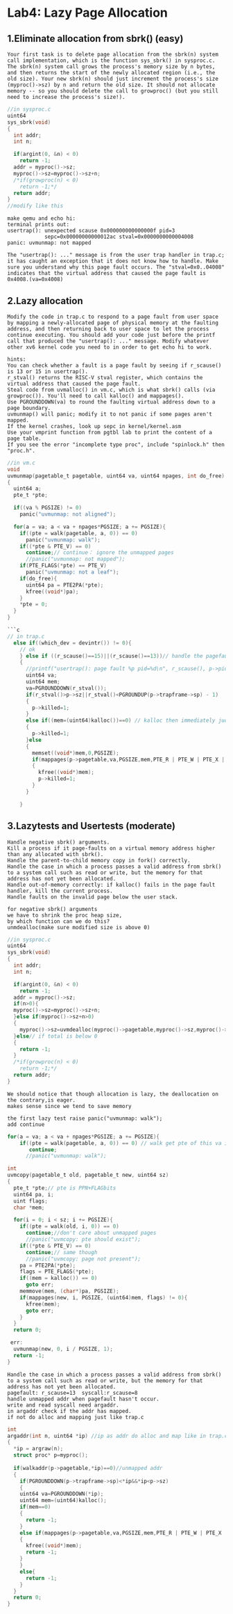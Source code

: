# Lab4: Lazy Page Allocation
## 1.Eliminate allocation from sbrk() (easy)
```
Your first task is to delete page allocation from the sbrk(n) system call implementation, which is the function sys_sbrk() in sysproc.c. The sbrk(n) system call grows the process's memory size by n bytes, and then returns the start of the newly allocated region (i.e., the old size). Your new sbrk(n) should just increment the process's size (myproc()->sz) by n and return the old size. It should not allocate memory -- so you should delete the call to growproc() (but you still need to increase the process's size!).
```
```c
//in sysproc.c
uint64
sys_sbrk(void)
{
  int addr;
  int n;

  if(argint(0, &n) < 0)
    return -1;
  addr = myproc()->sz;
  myproc()->sz=myproc()->sz+n;
  /*if(growproc(n) < 0)
    return -1;*/
  return addr;
}
//modify like this
```
```
make qemu and echo hi:
terminal prints out:
usertrap(): unexpected scause 0x000000000000000f pid=3
            sepc=0x00000000000012ac stval=0x0000000000004008
panic: uvmunmap: not mapped
```
```
The "usertrap(): ..." message is from the user trap handler in trap.c; it has caught an exception that it does not know how to handle. Make sure you understand why this page fault occurs. The "stval=0x0..04008" indicates that the virtual address that caused the page fault is 0x4008.(va=0x4008)
```
## 2.Lazy allocation
```
Modify the code in trap.c to respond to a page fault from user space by mapping a newly-allocated page of physical memory at the faulting address, and then returning back to user space to let the process continue executing. You should add your code just before the printf call that produced the "usertrap(): ..." message. Modify whatever other xv6 kernel code you need to in order to get echo hi to work.
```
```
hints:
You can check whether a fault is a page fault by seeing if r_scause() is 13 or 15 in usertrap().
r_stval() returns the RISC-V stval register, which contains the virtual address that caused the page fault.
Steal code from uvmalloc() in vm.c, which is what sbrk() calls (via growproc()). You'll need to call kalloc() and mappages().
Use PGROUNDDOWN(va) to round the faulting virtual address down to a page boundary.
uvmunmap() will panic; modify it to not panic if some pages aren't mapped.
If the kernel crashes, look up sepc in kernel/kernel.asm
Use your vmprint function from pgtbl lab to print the content of a page table.
If you see the error "incomplete type proc", include "spinlock.h" then "proc.h".
```
```c
//in vm.c
void
uvmunmap(pagetable_t pagetable, uint64 va, uint64 npages, int do_free)
{
  uint64 a;
  pte_t *pte;

  if((va % PGSIZE) != 0)
    panic("uvmunmap: not aligned");

  for(a = va; a < va + npages*PGSIZE; a += PGSIZE){
    if((pte = walk(pagetable, a, 0)) == 0)
      panic("uvmunmap: walk");
    if((*pte & PTE_V) == 0)
      continue;// continue： ignore the unmapped pages
      //panic("uvmunmap: not mapped");
    if(PTE_FLAGS(*pte) == PTE_V)
      panic("uvmunmap: not a leaf");
    if(do_free){
      uint64 pa = PTE2PA(*pte);
      kfree((void*)pa);
    }
    *pte = 0;
  }
}

```c
// in trap.c
  else if((which_dev = devintr()) != 0){
    // ok
    } else if ((r_scause()==15)||(r_scause()==13))// handle the pagefault here
    {
      //printf("usertrap(): page fault %p pid=%d\n", r_scause(), p->pid);
      uint64 va;
      uint64 mem;
      va=PGROUNDDOWN(r_stval());
      if(r_stval()>p->sz||r_stval()<PGROUNDUP(p->trapframe->sp) - 1)
      {
        p->killed=1;
      }
      else if((mem=(uint64)kalloc())==0) // kalloc then immediately judge because when stval is not vaild, you don't have to kalloc!!!
      {
        p->killed=1;
      }else
      {
        memset((void*)mem,0,PGSIZE);
        if(mappages(p->pagetable,va,PGSIZE,mem,PTE_R | PTE_W | PTE_X | PTE_U)!=0)//map failed
        {
          kfree((void*)mem);
          p->killed=1;
        }
      }

    }
```
## 3.Lazytests and Usertests (moderate)
```
Handle negative sbrk() arguments.
Kill a process if it page-faults on a virtual memory address higher than any allocated with sbrk().
Handle the parent-to-child memory copy in fork() correctly.
Handle the case in which a process passes a valid address from sbrk() to a system call such as read or write, but the memory for that address has not yet been allocated.
Handle out-of-memory correctly: if kalloc() fails in the page fault handler, kill the current process.
Handle faults on the invalid page below the user stack.
```
```
for negative sbrk() arguments
we have to shrink the proc heap size,
by which function can we do this?
unmdealloc(make sure modified size is above 0)
```
```c
//in sysproc.c
uint64
sys_sbrk(void)
{
  int addr;
  int n;

  if(argint(0, &n) < 0)
    return -1;
  addr = myproc()->sz;
  if(n>0){
  myproc()->sz=myproc()->sz+n;
  }else if(myproc()->sz+n>0)
  {
    myproc()->sz=uvmdealloc(myproc()->pagetable,myproc()->sz,myproc()->sz+n); //pagetable oldsize newsize
  }else// if total is below 0
  {
    return -1;
  }
  /*if(growproc(n) < 0)
    return -1;*/
  return addr;
}
```
```
We should notice that though allocation is lazy, the deallocation on the contrary,is eager.
makes sense since we tend to save memory
```
```
the first lazy test raise panic("uvmunmap: walk");
add continue
```
```c
for(a = va; a < va + npages*PGSIZE; a += PGSIZE){
    if((pte = walk(pagetable, a, 0)) == 0) // walk get pte of this va in given pagetable
       continue;
      //panic("uvmunmap: walk");
```
```c
int
uvmcopy(pagetable_t old, pagetable_t new, uint64 sz)
{
  pte_t *pte;// pte is PPN+FLAGbits
  uint64 pa, i;
  uint flags;
  char *mem;

  for(i = 0; i < sz; i += PGSIZE){
    if((pte = walk(old, i, 0)) == 0)
      continue;//don't care about unmapped pages
      //panic("uvmcopy: pte should exist");
    if((*pte & PTE_V) == 0)
      continue;// same though
      //panic("uvmcopy: page not present");
    pa = PTE2PA(*pte);
    flags = PTE_FLAGS(*pte);
    if((mem = kalloc()) == 0)
      goto err;
    memmove(mem, (char*)pa, PGSIZE);
    if(mappages(new, i, PGSIZE, (uint64)mem, flags) != 0){
      kfree(mem);
      goto err;
    }
  }
  return 0;

 err:
  uvmunmap(new, 0, i / PGSIZE, 1);
  return -1;
}

```
```
Handle the case in which a process passes a valid address from sbrk() to a system call such as read or write, but the memory for that address has not yet been allocated.
pagefault: r_scause=13  syscall:r_scause=8
handle unmapped addr when pagefault hasn't occur.
write and read syscall need argaddr.
in argaddr check if the addr has mapped.
if not do alloc and mapping just like trap.c
```
```c
int
argaddr(int n, uint64 *ip) //ip as addr do alloc and map like in trap.c
{
  *ip = argraw(n);
  struct proc* p=myproc();
  
  if(walkaddr(p->pagetable,*ip)==0)//unmapped addr
  {
    if(PGROUNDDOWN(p->trapframe->sp)<*ip&&*ip<p->sz)
    {
    uint64 va=PGROUNDDOWN(*ip);
    uint64 mem=(uint64)kalloc();
    if(mem==0)
    {
      return -1;
    }
    else if(mappages(p->pagetable,va,PGSIZE,mem,PTE_R | PTE_W | PTE_X | PTE_U)!=0)// wrongly "=="
    {
      kfree((void*)mem);
      return -1;
    }
    }
    else{
      return -1;
    }
  }
  return 0;
}
```
